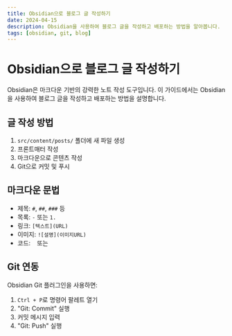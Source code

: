 ```yaml
---
title: Obsidian으로 블로그 글 작성하기
date: 2024-04-15
description: Obsidian을 사용하여 블로그 글을 작성하고 배포하는 방법을 알아봅니다.
tags: [obsidian, git, blog]
---
```


# Obsidian으로 블로그 글 작성하기

Obsidian은 마크다운 기반의 강력한 노트 작성 도구입니다. 이 가이드에서는 Obsidian을 사용하여 블로그 글을 작성하고 배포하는 방법을 설명합니다.

## 글 작성 방법

1. `src/content/posts/` 폴더에 새 파일 생성
2. 프론트매터 작성
3. 마크다운으로 콘텐츠 작성
4. Git으로 커밋 및 푸시

## 마크다운 문법

- 제목: `#`, `##`, `###` 등
- 목록: `-` 또는 `1.`
- 링크: `[텍스트](URL)`
- 이미지: `![설명](이미지URL)`
- 코드: ``` ``` 또는 ` `

## Git 연동

Obsidian Git 플러그인을 사용하면:
1. `Ctrl + P`로 명령어 팔레트 열기
2. "Git: Commit" 실행
3. 커밋 메시지 입력
4. "Git: Push" 실행 